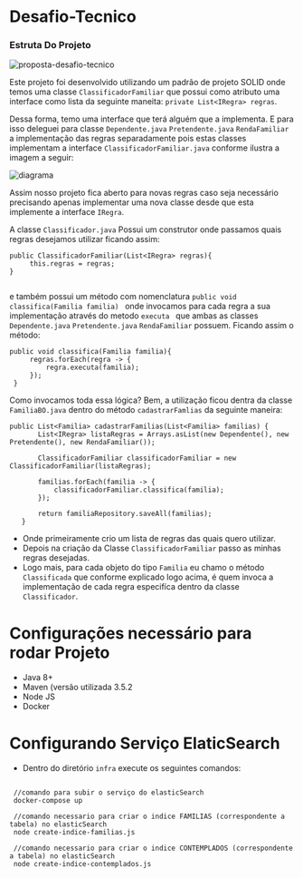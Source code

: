 # Desafio-Tecnico

### Estruta Do Projeto

![proposta-desafio-tecnico](https://user-images.githubusercontent.com/7785892/79163498-958fc000-7db5-11ea-9b45-1f10126c2533.jpg)

Este projeto foi desenvolvido utilizando um padrão de projeto SOLID onde temos uma classe ```ClassificadorFamiliar``` que possui como atributo uma interface como lista da seguinte maneita: ``` private List<IRegra> regras ```.

Dessa forma, temo uma interface que terá alguém que a implementa. E para isso deleguei para classe ```Dependente.java``` ```Pretendente.java``` ```RendaFamiliar``` a implementação das regras separadamente pois estas classes implementam a interface ```ClassificadorFamiliar.java``` conforme ilustra a imagem a seguir:

![diagrama](https://user-images.githubusercontent.com/7785892/79059977-5bf47300-7c56-11ea-819d-15a62a85fc91.png)
 
 Assim nosso projeto fica aberto para novas regras caso seja necessário precisando apenas implementar uma nova classe desde que esta implemente a interface ```IRegra```.
 
 A classe ```Classificador.java``` Possui um construtor onde passamos quais regras desejamos utilizar ficando assim:
 ```
 public ClassificadorFamiliar(List<IRegra> regras){
      this.regras = regras;
 }
    
 ```
 
 e também possui um método com nomenclatura ``` public void classifica(Familia familia)  ``` onde invocamos para cada regra a sua implementação através do metodo ```executa ``` que ambas as classes ```Dependente.java``` ```Pretendente.java``` ```RendaFamiliar``` possuem. Ficando assim o método:
 
 ```
 public void classifica(Familia familia){
      regras.forEach(regra -> {
          regra.executa(familia);
      });
  }
 
 ```
 Como invocamos toda essa lógica? Bem, a utilização ficou  dentra da classe ```FamiliaBO.java``` dentro do método ``` cadastrarFamlias ``` da seguinte maneira:
 ```
 public List<Familia> cadastrarFamilias(List<Familia> familias) {
        List<IRegra> listaRegras = Arrays.asList(new Dependente(), new Pretendente(), new RendaFamiliar());

        ClassificadorFamiliar classificadorFamiliar = new ClassificadorFamiliar(listaRegras);

        familias.forEach(familia -> {
            classificadorFamiliar.classifica(familia);
        });

        return familiaRepository.saveAll(familias);
    } 
 ```
 - Onde primeiramente crio um lista de regras das quais quero utilizar. 
 - Depois na criação da Classe ```ClassificadorFamiliar``` passo as minhas regras desejadas. 
 - Logo mais, para cada objeto do tipo ```Familia``` eu chamo o método ```Classificada``` que conforme explicado logo acima, é quem invoca a implementação de cada regra especifíca dentro da classe ```Classificador```.


# Configurações necessário para rodar Projeto

 * Java 8+
 * Maven (versão utilizada 3.5.2
 * Node JS
 * Docker

# Configurando Serviço ElaticSearch

 * Dentro do diretório ```infra``` execute os seguintes comandos:

 ```

  //comando para subir o serviço do elasticSearch
  docker-compose up

  //comando necessario para criar o indice FAMILIAS (correspondente a tabela) no elasticSearch 
  node create-indice-familias.js

  //comando necessario para criar o indice CONTEMPLADOS (correspondente a tabela) no elasticSearch 
  node create-indice-contemplados.js

 ```